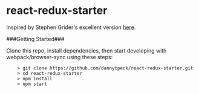 # react-redux-starter

Inspired by Stephen Grider's excellent version [here](https://github.com/StephenGrider/ReduxSimpleStarter).

###Getting Started###

Clone this repo, install dependencies, then start developing with webpack/browser-sync using these steps:

```
	> git clone https://github.com/dannytpeck/react-redux-starter.git
	> cd react-redux-starter
	> npm install
	> npm start
```
